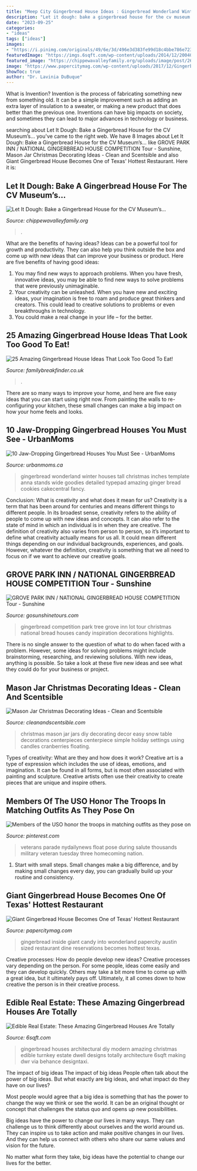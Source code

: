 ```yaml
---
title: "Meep City Gingerbread House Ideas : Gingerbread Wonderland Winter Houses Tall Christmas Inches Template Anna Stands Wide Goodies Detailed Typepad Amazing Ginger Bread Cookies Cakecentral Fancy"
description: "Let it dough: bake a gingerbread house for the cv museum’s..."
date: "2023-09-25"
categories:
- "ideas"
tags: ["ideas"]
images:
- "https://i.pinimg.com/originals/49/6e/3d/496e3d383fe99d18c4bbe786e723e30b.jpg"
featuredImage: "https://imgs.6sqft.com/wp-content/uploads/2014/12/20040005/DIY-Modernist-Gingerbread_House-by-design-within-reach.jpg"
featured_image: "https://chippewavalleyfamily.org/uploads/image/post/269/049/269049/header_2880x/116686_gingerbread_at_museum.jpg"
image: "https://www.papercitymag.com/wp-content/uploads/2017/12/Gingerbread-House.-with-Lexy.-edited-1024x683.jpg"
ShowToc: true
author: "Dr. Lavinia DuBuque"
---
```



What is Invention?
Invention is the process of fabricating something new from something old. It can be a simple improvement such as adding an extra layer of insulation to a sweater, or making a new product that does better than the previous one. Inventions can have big impacts on society, and sometimes they can lead to major advances in technology or business.

	

		
searching about Let It Dough: Bake a Gingerbread House for the CV Museum’s... you've came to the right web. We have 8 Images about Let It Dough: Bake a Gingerbread House for the CV Museum’s... like GROVE PARK INN / NATIONAL GINGERBREAD HOUSE COMPETITION Tour - Sunshine, Mason Jar Christmas Decorating Ideas - Clean and Scentsible and also Giant Gingerbread House Becomes One of Texas&#039; Hottest Restaurant. Here it is:
		
    
## Let It Dough: Bake A Gingerbread House For The CV Museum’s...

<img loading=lazy src="https://chippewavalleyfamily.org/uploads/image/post/269/049/269049/header_2880x/116686_gingerbread_at_museum.jpg" onerror="this.onerror=null;this.src='https://tse3.mm.bing.net/th?id=OIP.tF4huj8IYoLs16VlrpfFHgHaFj&amp;pid=15.1';" alt="Let It Dough: Bake a Gingerbread House for the CV Museum’s...">

_Source: chippewavalleyfamily.org_

>. 

	

What are the benefits of having ideas?
Ideas can be a powerful tool for growth and productivity. They can also help you think outside the box and come up with new ideas that can improve your business or product. Here are five benefits of having good ideas: 
1. You may find new ways to approach problems. When you have fresh, innovative ideas, you may be able to find new ways to solve problems that were previously unimaginable. 
2. Your creativity can be unleashed. When you have new and exciting ideas, your imagination is free to roam and produce great thinkers and creators. This could lead to creative solutions to problems or even breakthroughs in technology. 
3. You could make a real change in your life – for the better.

    
## 25 Amazing Gingerbread House Ideas That Look Too Good To Eat!

<img loading=lazy src="http://familybreakfinder.co.uk/wp-content/uploads/2013/12/Gingerbread-House1.jpg" onerror="this.onerror=null;this.src='https://tse2.mm.bing.net/th?id=OIP.cipASz1vakrMauBGR3sZEQHaL8&amp;pid=15.1';" alt="25 Amazing Gingerbread House Ideas That Look Too Good To Eat!">

_Source: familybreakfinder.co.uk_

>. 

	

There are so many ways to improve your home, and here are five easy ideas that you can start using right now. From painting the walls to re-configuring your kitchen, these small changes can make a big impact on how your home feels and looks.

    
## 10 Jaw-Dropping Gingerbread Houses You Must See - UrbanMoms

<img loading=lazy src="http://urbanmoms.ca/wp-content/uploads/2014/11/winter-wonderland.jpg" onerror="this.onerror=null;this.src='https://tse1.mm.bing.net/th?id=OIP.kf00YVXocHVZ5NPyWqi5EgHaK8&amp;pid=15.1';" alt="10 Jaw-Dropping Gingerbread Houses You Must See - UrbanMoms">

_Source: urbanmoms.ca_

>gingerbread wonderland winter houses tall christmas inches template anna stands wide goodies detailed typepad amazing ginger bread cookies cakecentral fancy. 

	

Conclusion: What is creativity and what does it mean for us?
Creativity is a term that has been around for centuries and means different things to different people. In its broadest sense, creativity refers to the ability of people to come up with new ideas and concepts. It can also refer to the state of mind in which an individual is in when they are creative. The definition of creativity also varies from person to person, so it’s important to define what creativity actually means for us all. It could mean different things depending on our individual backgrounds, experiences, and goals. However, whatever the definition, creativity is something that we all need to focus on if we want to achieve our creative goals.

    
## GROVE PARK INN / NATIONAL GINGERBREAD HOUSE COMPETITION Tour - Sunshine

<img loading=lazy src="https://www.gosunshinetours.com/wp-content/uploads/2020/01/Ginger-Bread.jpg" onerror="this.onerror=null;this.src='https://tse3.mm.bing.net/th?id=OIP.WcdSupt6s9MAiCkyxNIESwHaFj&amp;pid=15.1';" alt="GROVE PARK INN / NATIONAL GINGERBREAD HOUSE COMPETITION Tour - Sunshine">

_Source: gosunshinetours.com_

>gingerbread competition park tree grove inn lot tour christmas national bread houses candy inspiration decorations highlights. 

	

There is no single answer to the question of what to do when faced with a problem. However, some ideas for solving problems might include brainstorming, researching, and reviewing solutions. With new ideas, anything is possible. So take a look at these five new ideas and see what they could do for your business or project.

    
## Mason Jar Christmas Decorating Ideas - Clean And Scentsible

<img loading=lazy src="http://cf.cleanandscentsible.com/wp-content/uploads/2016/11/christmas-luminaries.jpg" onerror="this.onerror=null;this.src='https://tse3.mm.bing.net/th?id=OIP.VupeQatE09pBa8KaSx9SjwHaLY&amp;pid=15.1';" alt="Mason Jar Christmas Decorating Ideas - Clean and Scentsible">

_Source: cleanandscentsible.com_

>christmas mason jar jars diy decorating decor easy snow table decorations centerpieces centerpiece simple holiday settings using candles cranberries floating. 

	

Types of creativity: What are they and how does it work?
Creative art is a type of expression which includes the use of ideas, emotions, and imagination. It can be found in all forms, but is most often associated with painting and sculpture. Creative artists often use their creativity to create pieces that are unique and inspire others.

    
## Members Of The USO Honor The Troops In Matching Outfits As They Pose On

<img loading=lazy src="https://i.pinimg.com/originals/49/6e/3d/496e3d383fe99d18c4bbe786e723e30b.jpg" onerror="this.onerror=null;this.src='https://tse2.mm.bing.net/th?id=OIP.Q4HYXe0PyGiZ7pb9RUCZewHaLH&amp;pid=15.1';" alt="Members of the USO honor the troops in matching outfits as they pose on">

_Source: pinterest.com_

>veterans parade nydailynews float pose during salute thousands military veteran tuesday three homecoming nation. 

	

1. Start with small steps. Small changes make a big difference, and by making small changes every day, you can gradually build up your routine and consistency.

    
## Giant Gingerbread House Becomes One Of Texas&#039; Hottest Restaurant

<img loading=lazy src="https://www.papercitymag.com/wp-content/uploads/2017/12/Gingerbread-House.-with-Lexy.-edited-1024x683.jpg" onerror="this.onerror=null;this.src='https://tse2.mm.bing.net/th?id=OIP.ZhHzzQT8zBp0n8Ge0M2lfgHaE8&amp;pid=15.1';" alt="Giant Gingerbread House Becomes One of Texas&#039; Hottest Restaurant">

_Source: papercitymag.com_

>gingerbread inside giant candy into wonderland papercity austin sized restaurant dine reservations becomes hottest texas. 

	

Creative processes: How do people develop new ideas?
Creative processes vary depending on the person. For some people, ideas come easily and they can develop quickly. Others may take a bit more time to come up with a great idea, but it ultimately pays off. Ultimately, it all comes down to how creative the person is in their creative process.

    
## Edible Real Estate: These Amazing Gingerbread Houses Are Totally

<img loading=lazy src="https://imgs.6sqft.com/wp-content/uploads/2014/12/20040005/DIY-Modernist-Gingerbread_House-by-design-within-reach.jpg" onerror="this.onerror=null;this.src='https://tse3.mm.bing.net/th?id=OIP.rWfW1I-VzAJGXf2D0pqRRgHaGL&amp;pid=15.1';" alt="Edible Real Estate: These Amazing Gingerbread Houses Are Totally">

_Source: 6sqft.com_

>gingerbread houses architectural diy modern amazing christmas edible turnkey estate dwell designs totally architecture 6sqft making dwr via behance designtaxi. 

	

The impact of big ideas
The impact of big ideas
People often talk about the power of big ideas. But what exactly are big ideas, and what impact do they have on our lives?

Most people would agree that a big idea is something that has the power to change the way we think or see the world. It can be an original thought or concept that challenges the status quo and opens up new possibilities.

Big ideas have the power to change our lives in many ways. They can challenge us to think differently about ourselves and the world around us. They can inspire us to take action and make positive changes in our lives. And they can help us connect with others who share our same values and vision for the future.

No matter what form they take, big ideas have the potential to change our lives for the better.


